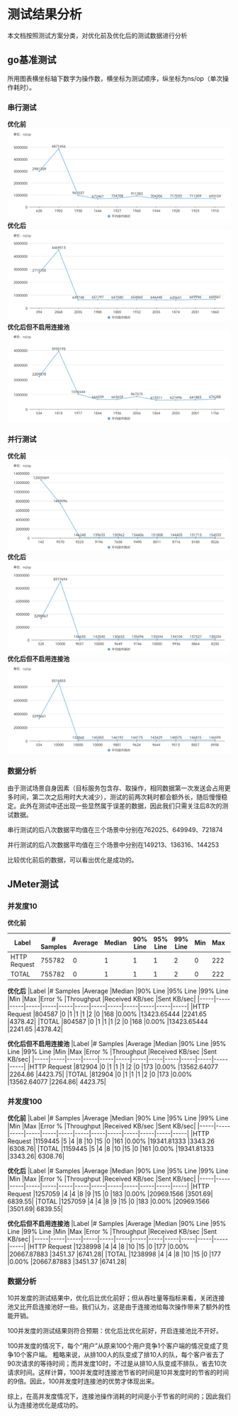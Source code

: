 # 测试结果分析
本文档按照测试方案分类，对优化前及优化后的测试数据进行分析
## go基准测试
所用图表横坐标轴下数字为操作数，横坐标为测试顺序，纵坐标为ns/op（单次操作耗时）。
### 串行测试
**优化前**
![Alt text](s1.jpg)
**优化后**
![Alt text](s2.jpg)
**优化后但不启用连接池**
![Alt text](s3.jpg)
### 并行测试
**优化前**
![Alt text](p1.jpg)
**优化后**
![Alt text](p2.jpg)
**优化后但不启用连接池**
![Alt text](p3.jpg)
### 数据分析
由于测试场景自身因素（目标服务包含存、取操作，相同数据第一次发送会占用更多时间，第二次之后用时大大减少），测试的前两次耗时都会额外长，随后慢慢稳定。此外在测试中还出现一些显然属于误差的数据，因此我们只需关注后8次的测试数据。

串行测试的后八次数据平均值在三个场景中分别在762025、649949、721874

并行测试的后八次数据平均值在三个场景中分别在149213、136316、144253

比较优化前后的数据，可以看出优化是成功的。
## JMeter测试
### 并发度10
**优化前**

|Label	|# Samples	|Average	|Median	|90% Line	|95% Line	|99% Line	|Min	|Max	|Error %	|Throughput	|Received KB/sec	|Sent KB/sec|
|-----|-----|-----|-----|-----|-----|-----|-----|-----|-----|-----|-----|-----|
|HTTP Request	|755782	|0	|1	|1	|1	|2	|0	|222	|0.00%	|12609.60675	|2179.59	|4112.9|
|TOTAL	|755782	|0	|1	|1	|1	|2	|0	|222	|0.00%	|12609.60675	|2179.59	|4112.9|

**优化后**
|Label	|# Samples	|Average	|Median	|90% Line	|95% Line	|99% Line	|Min	|Max	|Error %	|Throughput	|Received KB/sec	|Sent KB/sec|
|-----|-----|-----|-----|-----|-----|-----|-----|-----|-----|-----|-----|-----|
|HTTP Request	|804587	|0	|1	|1	|1	|2	|0	|168	|0.00%	|13423.65444	|2241.65	|4378.42|
|TOTAL	|804587	|0	|1	|1	|1	|2	|0	|168	|0.00%	|13423.65444	|2241.65	|4378.42|

**优化后但不启用连接池**
|Label	|# Samples	|Average	|Median	|90% Line	|95% Line	|99% Line	|Min	|Max	|Error %	|Throughput	|Received KB/sec	|Sent KB/sec|
|-----|-----|-----|-----|-----|-----|-----|-----|-----|-----|-----|-----|-----|
|HTTP Request	|812904	|0	|1	|1	|1	|2	|0	|173	|0.00%	|13562.64077	|2264.86	|4423.75|
|TOTAL	|812904	|0	|1	|1	|1	|2	|0	|173	|0.00%	|13562.64077	|2264.86|	4423.75|

### 并发度100
**优化前**
|Label	|# Samples	|Average	|Median	|90% Line	|95% Line	|99% Line	|Min	|Max	|Error %	|Throughput	|Received KB/sec	|Sent KB/sec|
|-----|-----|-----|-----|-----|-----|-----|-----|-----|-----|-----|-----|-----|
|HTTP Request	|1159445	|5	|4	|8	|10	|15	|0	|161	|0.00%	|19341.81333	|3343.26	|6308.76|
|TOTAL	|1159445	|5	|4	|8	|10	|15	|0	|161	|0.00%	|19341.81333	|3343.26|	6308.76|


**优化后**
|Label	|# Samples	|Average	|Median	|90% Line	|95% Line	|99% Line	|Min	|Max	|Error %	|Throughput	|Received KB/sec	|Sent KB/sec|
|-----|-----|-----|-----|-----|-----|-----|-----|-----|-----|-----|-----|-----|
|HTTP Request   |1257059	|4	|4	|8	|9	|15	|0	|183	|0.00%	|20969.1566	|3501.69|	6839.55|
|TOTAL	|1257059	|4	|4	|8	|9	|15	|0	|183	|0.00%	|20969.1566	|3501.69|	6839.55|

**优化后但不启用连接池**
|Label	|# Samples	|Average	|Median	|90% Line	|95% Line	|99% Line	|Min	|Max	|Error %	|Throughput	|Received KB/sec	|Sent KB/sec|
|-----|-----|-----|-----|-----|-----|-----|-----|-----|-----|-----|-----|-----|
|HTTP Request	|1238998	|4	|4	|8	|10	|15	|0	|177	|0.00%	|20667.87883	|3451.37	|6741.28|
|TOTAL	|1238998	|4	|4	|8	|10	|15	|0	|177	|0.00%	|20667.87883	|3451.37	|6741.28|

### 数据分析
10并发度的测试结果中，优化后比优化前好；但从吞吐量等指标来看，关闭连接池又比开启连接池好一些。我们认为，这是由于连接池给每次操作带来了额外的性能开销。

100并发度的测试结果则符合预期：优化后比优化前好，开启连接池比不开好。

100并发度的情况下，每个“用户”从原来100个用户竞争1个客户端的情况变成了竞争10个客户端。
粗略来说，从排100人的队变成了排10人的队，每个客户省去了90次请求的等待时间；而并发度10时，不过是从排10人队变成不排队，省去10次请求时间。这样计算，100并发度时连接池节省的时间是10并发度时的节省的时间的9倍。因此，100并发度时连接池的优势才体现出来。

综上，在高并发度情况下，连接池操作消耗的时间是小于节省的时间的；因此我们认为连接池优化是成功的。


